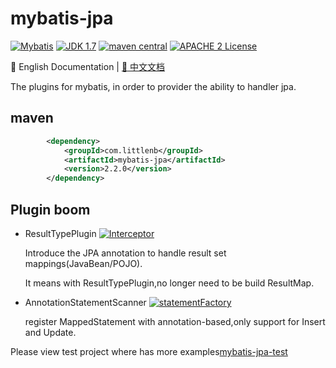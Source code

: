 # mybatis-jpa

[![Mybatis](https://img.shields.io/badge/mybatis-3.4.x-brightgreen.svg)](https://maven-badges.herokuapp.com/maven-central/org.mybatis/mybatis)
[![JDK 1.7](https://img.shields.io/badge/JDK-1.7-green.svg)]()
[![maven central](https://img.shields.io/badge/version-2.2.0-brightgreen.svg)](http://search.maven.org/#artifactdetails%7Ccom.github.cnsvili%7Cmybatis-jpa%7C2.1.3%7C)
[![APACHE 2 License](https://img.shields.io/badge/license-Apache2-blue.svg?style=flat)](LICENSE)

:book: English Documentation | [:book: 中文文档](README.md)

The plugins for mybatis, in order to provider the ability to handler jpa.

## maven

```xml
        <dependency>
            <groupId>com.littlenb</groupId>
            <artifactId>mybatis-jpa</artifactId>
            <version>2.2.0</version>
        </dependency>
```

## Plugin boom

+ ResultTypePlugin [![Interceptor](https://img.shields.io/badge/Interceptor-brightgreen.svg)](https://github.com/svili365/mybatis-jpa/wiki/ResultTypePlugin)
  
  Introduce the JPA annotation to handle result set mappings(JavaBean/POJO).
  
  It means with ResultTypePlugin,no longer need to be build ResultMap.

+ AnnotationStatementScanner [![statementFactory](https://img.shields.io/badge/StatementFactory-brightgreen.svg)](https://github.com/svili365/mybatis-jpa/wiki/DefinitionStatementScanner)

  register MappedStatement with annotation-based,only support for Insert and Update.


Please view test project where has more examples[mybatis-jpa-test](https://github.com/svili365/mybatis-jpa-test)